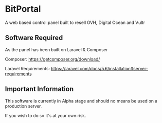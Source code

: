 # BitPortal
A web based control panel built to resell OVH, Digital Ocean and Vultr

## Software Required

As the panel has been built on Laravel & Composer

Composer: https://getcomposer.org/download/

Laravel Requirements: https://laravel.com/docs/5.6/installation#server-requirements

## Important Information

This software is currently in Alpha stage and should no means be used on a production server.

If you wish to do so it's at your own risk.
